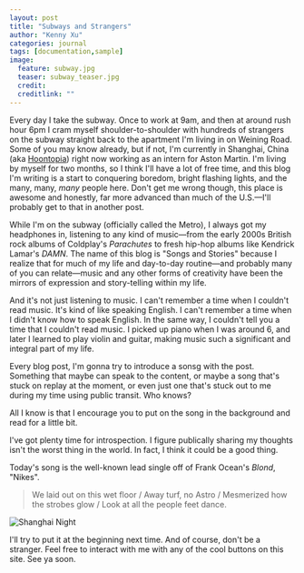 ```yaml
---
layout: post
title: "Subways and Strangers"
author: "Kenny Xu"
categories: journal
tags: [documentation,sample]
image:
  feature: subway.jpg
  teaser: subway_teaser.jpg
  credit: 
  creditlink: ""
---
```


Every day I take the subway. Once to work at 9am, and then at around rush hour 6pm I cram myself shoulder-to-shoulder with hundreds of strangers on the subway straight back to the apartment I'm living in on Weining Road. Some of you may know already, but if not, I'm currently in Shanghai, China (aka [Hoontopia](http://www.barstoolsports.com/barstoolu/if-you-dont-smoke-cigarettes-in-china-you-might-as-well-be-wearing-a-sign-that-says-im-a-virgin/)) right now working as an intern for Aston Martin. I'm living by myself for two months, so I think I'll have a lot of free time, and this blog I'm writing is a start to conquering boredom, bright flashing lights, and the many, many, _many_ people here. Don't get me wrong though, this place is awesome and honestly, far more advanced than much of the U.S.—I'll probably get to that in another post.

While I'm on the subway (officially called the Metro), I always got my headphones in, listening to any kind of music—from the early 2000s British rock albums of Coldplay's _Parachutes_ to fresh hip-hop albums like Kendrick Lamar's _DAMN_. The name of this blog is "Songs and Stories" because I realize that for much of my life and day-to-day routine—and probably many of you can relate—music and any other forms of creativity have been the mirrors of expression and story-telling within my life. 

And it's not just listening to music. I can't remember a time when I couldn't read music. It's kind of like speaking English. I can't remember a time when I didn't know how to speak English. In the same way, I couldn't tell you a time that I couldn't read music. I picked up piano when I was around 6, and later I learned to play violin and guitar, making music such a significant and integral part of my life. 

Every blog post, I'm gonna try to introduce a sonsg with the post. Something that maybe can speak to the content, or maybe a song that's stuck on replay at the moment, or even just one that's stuck out to me during my time using public transit. Who knows? 

All I know is that I encourage you to put on the song in the background and read for a little bit.

I've got plenty time for introspection. I figure publically sharing my thoughts isn't the worst thing in the world. In fact, I think it could be a good thing.

Today's song is the well-known lead single off of Frank Ocean's _Blond_, "Nikes".

>We laid out on this wet floor / Away turf, no Astro / Mesmerized how the strobes glow / Look at all the people feet dance.

![Shanghai Night](shanghainight.jpg)

I'll try to put it at the beginning next time. And of course, don't be a stranger. Feel free to interact with me with any of the cool buttons on this site. See ya soon.

